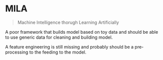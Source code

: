 # MILA

> Machine Intelligence thorugh Learning Artificially

A poor framework that builds model based on toy data and should be able to use generic data
for cleaning and building model.

A feature engineering is still missing and probably should be a pre-processing to the feeding to
the model.